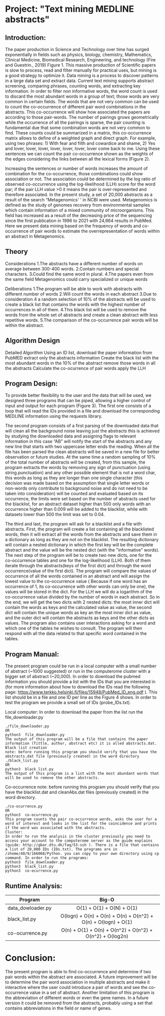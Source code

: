 # Project: "Text mining MEDLINE abstracts"

## Introduction:
The paper production in Science and Technology over time has surged exponentially in fields such as physics, biology, chemistry, Mathematics, Clinical Medicine, Biomedical Research, Engineering, and technology (Fire and Guestrin., 2019) Figure 1. This massive production of Scientific papers is slow to process, read and filter manually for practical uses, but mining is a good strategy to optimize it. Data mining is a process to discover patterns in a large data set and extract data. Current text mining supports abstract screening, comparing phrases, counting words, and extracting key information. In order to filter non informative words, the word count is used to discard the most abundant words in a group of text; those words are very common in certain fields. The words that are not very common can be used to count the co-occurrence of different pair word combinations in the abstracts. This co-occurrence will show how associated the papers are according to those pair-words. The number of pairings grows geometrically while the occurrence of all the pairings is sparse, the pair counting is fundamental due that some combination words are not very common to find. These counts could be summarized in a matrix, this co-occurrence matrix allows to define of a weighted graph and direct graph. For example, using two phrases: 1) With fear and filth and cowardice and shame, 2) Yes and lover, lover, lover, lover, lover, lover, lover come back to me. Using these sentences we can count the pair co-occurrence shown as the weights of the edges considering the links between all the lexical forms (Figure 2).


Increasing the sentences or number of words increases the amount of combination for the co-occurrence, those combinations could show association or not. The association could be determined by the log ratio of observed co-occurrence using the log-likelihood (LLH) score for the word par; if the pair LLH value >0 it means the pair is over-represented and therefore associated.
In the present study, a set of 20,000 abstracts as a result of the search “Metagenomics' ' in NCBI were used. Metagenomics is defined as the study of genomes recovery from environmental samples which contain information of a mixed community of microorganisms. This field has increased as a result of the decreasing price of the sequencing since the first publication in 1996 to 2021 with 24,664 results in PubMed. Here we present data mining based on the frequency of words and co-occurrence of pair words to estimate the overrepresentation of words within an abstract in Metagenomics.

## Theory

Considerations
1.The abstracts have a different number of words on average between 300-400 words.
2.Contain numbers and special characters.
3.Could find the same word in plural.
4.The papers even from the same field Metagenomics could carry specialized or unique words 

Deliberations
1.The program will be able to work with abstracts with different number of words 
2.Will count the words in each abstract 
3.Due to consideration 4 a random selection of 10% of the abstracts will be used to create a black list that contains the words with the highest number of occurrences in all of them. 
4.This black list will be used to remove the words from the whole set of abstracts and create a clean abstract with less repetitive words. 
5.The comparison of the co-occurrence pair words will be within the abstract.

## Algorithm Design
Detailed Algorithm
Using an ID list, download the paper information from PubMED
            	extract only the abstracts information 
Create the black list with the most abundant words  in the 10% of the abstract
	remove those words in all the abstracts
Calculate the co-ocurrence of pair words 
	apply the LLH 


## Program Design: 
To provide better flexibility to the user and the data that will be used, we designed three programs that can be piped, allowing a higher control of input and output for each program (Figure 3).
The first one consists of a loop that will read the IDs provided in a file and download the corresponding MEDLINE information using the requests library.

The second program consists of a first parsing of the downloaded data that will clean all the background noise leaving just the abstracts this is achieved by studying the downloaded data and assigning flags to relevant information in this case “AB” will notify the start of the abstracts and any new line that starts with two uppercase letter ends the reading. When all the file has been parsed the clean abstracts will be saved in a new file for better observation or future studies. At the same time a random sampling of 10% of the total number of abstracts will be created, from this sample, the program extracts the words by removing any sign of punctuation (using string.punctuation) and any other possible element that is not a word char, this words as long as they are longer than one single character (this decision was made based on the assumption that single letter words or non-words only contribute to background noise and do not need to be taken into consideration) will be counted and evaluated based on its occurrence, the limits were set based on the number of abstracts used for the blacklist, for an abstract dataset higher than 500 only words with an occurrence higher than 0.009 will be added to the blacklist, while with datasets lower than 500 the limit was set to 0.04.

The third and last, the program will ask for a blacklist and a file with abstracts. First, the program will create a list containing all the blacklisted words, then it will extract all the words from the abstracts and save them in a dictionary as long as they are not on the blacklist. The resulting dictionary will contain a nested dictionary in which the first key will be the complete abstract and the value will be the nested dict (with the "informative" words). The next step of the program will be to create two new dicts, one for the co-occurrence tables and one for the log-likelihood (LLH). Both of them iterate through the abstracts(keys of the first dict) and through the word occurrence(value of the first dict). The program will compare the values of occurrence of all the words contained in an abstract and will assign the lowest value to the co-occurrence value ( Because if one word has an occurrence of 1, its co-occurrence with other words can only be one), the values will be stored in the dict. For the LLH we will do a logarithm of the co-occurrence value divided by the number of words in each abstract.
So in the end, we will get the two dicts with 2 nested dicts: the most inner dict will contain the words as keys and the calculated value as value, the second dict will contain the unique words as key an the most inner dict as value, and the outer dict will contain the abstracts as keys and the other dicts as values.
The program also contains user interactions asking for a word and which one of the tables he wishes to consult. The program will then respond with all the data related to that specific word contained in the tables.


## Program Manual: 
The present program could be run in a local computer with a small number of abstract (~1000 suggested) or run in the computerome cluster with a bigger set of abstract (~20,000). In order to download the pubmed information you should provide a list with the IDs that you are interested in (for more information about how to download the IDs read the following page: https://www.terkko.helsinki.fi/files/15948/PubMed_ID_eng.pdf ). This list  should be in a file and one ID per line as the Figure 4 shows. In order to test the program we provide a small set of IDs (probe_IDs.txt).


Local computer: 
In order to download the paper from the list  run the file_downloader.py

```
./file_downloader.py
OR
python3  file_downloader.py
The output of this program will be a file that contains the paper information (Tittle, author, abstract etc) it is alled abstracts.dat.
Black list creation 
note: before running this program you should verify that you have the  abstracts.dat file (previously created) in the word directory
./black_list.py
OR
python3  black_list.py
The output of this program is a list with the most abundant words that will be used to remove the other abstracts. 
```


Co-occurrence 
note: before running this program you should verify that you have the blacklist.dat  and cleanAbs.dat files  (previously created) in the word directory.

```
./co-ocurrence.py
OR
python3  co-ocurrence.py
This program counts the pair co-occurrence words, asks the user for a word of interest and looks in the list for the coincidence and prints if the word was associated with the abstracts. 
Cluster: 
In order to run the analysis in the cluster previously you need to access your account to the computerome server as the guide explains (guide: http://gbar.dtu.dk/faq/53-ssh ). There is a file that contains a list of 20,000 IDs (IDs.txt). The programs are in /zhome/40/9/166068/Python. you can copy to your own directory using cp command. In order to run the programs: 
python3  file_downloader.py
python3  black_list.py
python3  co-ocurrence.py
```


## Runtime Analysis: 


| Program           | Big-O                                                           |
| ------------------|:------------------------------------------------------------:|
| data_dowloader.py | O(1) + O(1) + O(N) + O(1)                                    | 
| black_list.py     | O(logn) + O(n) + O(n) + O(n) + O(n^2) + O(n) + O(logn) + O(1)|
| co-ocurrence.py   | O(n) + O(1) + O(n) + O(n^2) + O(n^2) + O(n^2) + O(log2n)     |





# Conclusion: 
The present program is able to find co-occurrence and determine if two pair words within the abstract  are associated. A future improvement will be to determine the pair word association in multiple abstracts and make it interactive where the user could introduce a pair of words and see the co-occurrence value in a set of abstract.  Another limitation of this program is the abbreviation of different words or even the gene names. In a future version it could be removed from the abstracts, probably using a set that contains abbreviations in the field or name of genes. 


